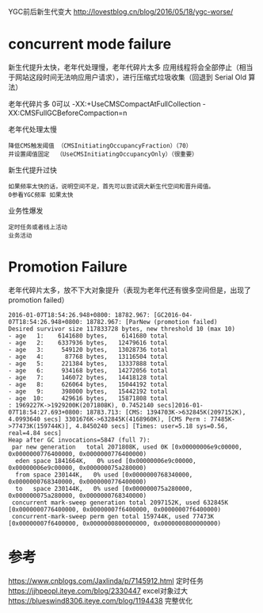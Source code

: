 

YGC前后新生代变大
http://lovestblog.cn/blog/2016/05/18/ygc-worse/



# concurrent mode failure


新生代提升太快，老年代处理慢，老年代碎片太多
应用线程将会全部停止（相当于网站这段时间无法响应用户请求），进行压缩式垃圾收集（回退到 Serial Old 算法）

老年代碎片多
	0可以
	-XX:+UseCMSCompactAtFullCollection
	-XX:CMSFullGCBeforeCompaction=n    

老年代处理太慢
	
	降低CMS触发阈值 （CMSInitiatingOccupancyFraction）（70）
	并设置阈值固定  （UseCMSInitiatingOccupancyOnly）（很重要）

新生代提升过快

	
	如果频率太快的话，说明空间不足，首先可以尝试调大新生代空间和晋升阈值。
	0参看YGC频率 如果太快

业务性爆发

	定时任务或者线上活动
	业务活动

# Promotion Failure


老年代碎片太多，放不下大对象提升（表现为老年代还有很多空间但是，出现了 promotion failed）


	2016-01-07T18:54:26.948+0800: 18782.967: [GC2016-04-07T18:54:26.948+0800: 18782.967: [ParNew (promotion failed)
	Desired survivor size 117833728 bytes, new threshold 10 (max 10)
	- age   1:    6141680 bytes,    6141680 total
	- age   2:    6337936 bytes,   12479616 total
	- age   3:     549120 bytes,   13028736 total
	- age   4:      87768 bytes,   13116504 total
	- age   5:     221384 bytes,   13337888 total
	- age   6:     934168 bytes,   14272056 total
	- age   7:     146072 bytes,   14418128 total
	- age   8:     626064 bytes,   15044192 total
	- age   9:     398000 bytes,   15442192 total
	- age  10:     429616 bytes,   15871808 total
	: 1969227K->1929200K(2071808K), 0.7452140 secs]2016-01-07T18:54:27.693+0800: 18783.713: [CMS: 1394703K->632845K(2097152K), 4.0993640 secs] 3301676K->632845K(4168960K), [CMS Perm : 77485K->77473K(159744K)], 4.8450240 secs] [Times: user=5.18 sys=0.56, real=4.84 secs]
	Heap after GC invocations=5847 (full 7):
	 par new generation   total 2071808K, used 0K [0x00000006e9c00000, 0x0000000776400000, 0x0000000776400000)
	  eden space 1841664K,   0% used [0x00000006e9c00000, 0x00000006e9c00000, 0x000000075a280000)
	  from space 230144K,   0% used [0x0000000768340000, 0x0000000768340000, 0x0000000776400000)
	  to   space 230144K,   0% used [0x000000075a280000, 0x000000075a280000, 0x0000000768340000)
	 concurrent mark-sweep generation total 2097152K, used 632845K [0x0000000776400000, 0x00000007f6400000, 0x00000007f6400000)
	 concurrent-mark-sweep perm gen total 159744K, used 77473K [0x00000007f6400000, 0x0000000800000000, 0x0000000800000000)


 



# 参考

https://www.cnblogs.com/Jaxlinda/p/7145912.html  定时任务
https://jjhpeopl.iteye.com/blog/2330447  excel对象过大
https://blueswind8306.iteye.com/blog/1194438  完整优化
